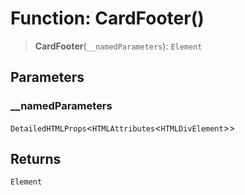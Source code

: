 # Function: CardFooter()

> **CardFooter**(`__namedParameters`): `Element`

## Parameters

### \_\_namedParameters

`DetailedHTMLProps`\<`HTMLAttributes`\<`HTMLDivElement`\>\>

## Returns

`Element`
